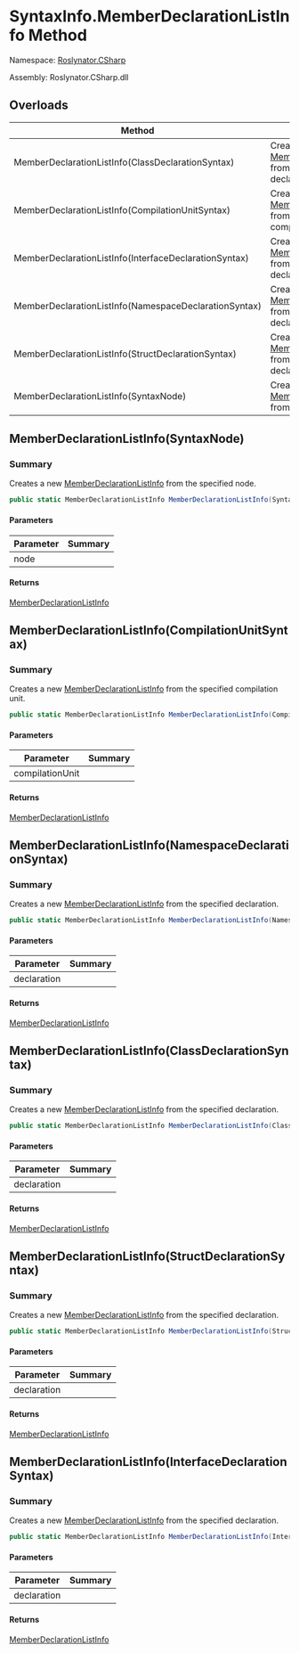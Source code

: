 # SyntaxInfo\.MemberDeclarationListInfo Method

Namespace: [Roslynator.CSharp](../../README.md)

Assembly: Roslynator\.CSharp\.dll

## Overloads

| Method | Summary |
| ------ | ------- |
| MemberDeclarationListInfo\(ClassDeclarationSyntax\) | Creates a new [MemberDeclarationListInfo](../../Syntax/MemberDeclarationListInfo/README.md) from the specified declaration\. |
| MemberDeclarationListInfo\(CompilationUnitSyntax\) | Creates a new [MemberDeclarationListInfo](../../Syntax/MemberDeclarationListInfo/README.md) from the specified compilation unit\. |
| MemberDeclarationListInfo\(InterfaceDeclarationSyntax\) | Creates a new [MemberDeclarationListInfo](../../Syntax/MemberDeclarationListInfo/README.md) from the specified declaration\. |
| MemberDeclarationListInfo\(NamespaceDeclarationSyntax\) | Creates a new [MemberDeclarationListInfo](../../Syntax/MemberDeclarationListInfo/README.md) from the specified declaration\. |
| MemberDeclarationListInfo\(StructDeclarationSyntax\) | Creates a new [MemberDeclarationListInfo](../../Syntax/MemberDeclarationListInfo/README.md) from the specified declaration\. |
| MemberDeclarationListInfo\(SyntaxNode\) | Creates a new [MemberDeclarationListInfo](../../Syntax/MemberDeclarationListInfo/README.md) from the specified node\. |

## MemberDeclarationListInfo\(SyntaxNode\)

### Summary

Creates a new [MemberDeclarationListInfo](../../Syntax/MemberDeclarationListInfo/README.md) from the specified node\.

```csharp
public static MemberDeclarationListInfo MemberDeclarationListInfo(SyntaxNode node)
```

#### Parameters

| Parameter | Summary |
| --------- | ------- |
| node | |

#### Returns

[MemberDeclarationListInfo](../../Syntax/MemberDeclarationListInfo/README.md)


## MemberDeclarationListInfo\(CompilationUnitSyntax\)

### Summary

Creates a new [MemberDeclarationListInfo](../../Syntax/MemberDeclarationListInfo/README.md) from the specified compilation unit\.

```csharp
public static MemberDeclarationListInfo MemberDeclarationListInfo(CompilationUnitSyntax compilationUnit)
```

#### Parameters

| Parameter | Summary |
| --------- | ------- |
| compilationUnit | |

#### Returns

[MemberDeclarationListInfo](../../Syntax/MemberDeclarationListInfo/README.md)


## MemberDeclarationListInfo\(NamespaceDeclarationSyntax\)

### Summary

Creates a new [MemberDeclarationListInfo](../../Syntax/MemberDeclarationListInfo/README.md) from the specified declaration\.

```csharp
public static MemberDeclarationListInfo MemberDeclarationListInfo(NamespaceDeclarationSyntax declaration)
```

#### Parameters

| Parameter | Summary |
| --------- | ------- |
| declaration | |

#### Returns

[MemberDeclarationListInfo](../../Syntax/MemberDeclarationListInfo/README.md)


## MemberDeclarationListInfo\(ClassDeclarationSyntax\)

### Summary

Creates a new [MemberDeclarationListInfo](../../Syntax/MemberDeclarationListInfo/README.md) from the specified declaration\.

```csharp
public static MemberDeclarationListInfo MemberDeclarationListInfo(ClassDeclarationSyntax declaration)
```

#### Parameters

| Parameter | Summary |
| --------- | ------- |
| declaration | |

#### Returns

[MemberDeclarationListInfo](../../Syntax/MemberDeclarationListInfo/README.md)


## MemberDeclarationListInfo\(StructDeclarationSyntax\)

### Summary

Creates a new [MemberDeclarationListInfo](../../Syntax/MemberDeclarationListInfo/README.md) from the specified declaration\.

```csharp
public static MemberDeclarationListInfo MemberDeclarationListInfo(StructDeclarationSyntax declaration)
```

#### Parameters

| Parameter | Summary |
| --------- | ------- |
| declaration | |

#### Returns

[MemberDeclarationListInfo](../../Syntax/MemberDeclarationListInfo/README.md)


## MemberDeclarationListInfo\(InterfaceDeclarationSyntax\)

### Summary

Creates a new [MemberDeclarationListInfo](../../Syntax/MemberDeclarationListInfo/README.md) from the specified declaration\.

```csharp
public static MemberDeclarationListInfo MemberDeclarationListInfo(InterfaceDeclarationSyntax declaration)
```

#### Parameters

| Parameter | Summary |
| --------- | ------- |
| declaration | |

#### Returns

[MemberDeclarationListInfo](../../Syntax/MemberDeclarationListInfo/README.md)



